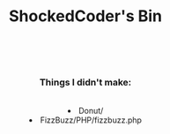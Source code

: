 <h1 align="center">ShockedCoder's Bin</h1>
<!-- 
<h3 align="center">W.I.P:</h3>
<br />
<div align="center">
<li>charcrypt.py</li>
-->

<!--
<br />
<br />
<br />
<h3 align="center">Not completed:</h3>
<br />
<div align="center">
<li>WebConsole (Because it's literally not what it's supposed to be right now)</li>
-->

<br />
<br />
<br />
<h3 align="center">Things I didn't make:</h3>
<br />
<div align="center">
<li>Donut/</li>
<li>FizzBuzz/PHP/fizzbuzz.php</li>

</div>
